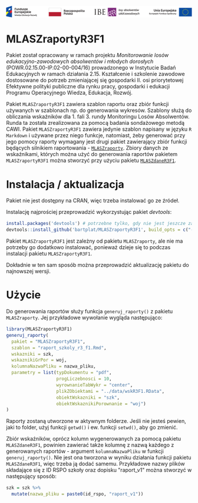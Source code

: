 ![KL+RP+IBE+EFS](inst/Belka-Losy-absolwentow-Kolor-PL.png)

# MLASZraportyR3F1

Pakiet został opracowany w ramach projektu *Monitorowanie losów edukacyjno-zawodowych absolwentów i młodych dorosłych* (POWR.02.15.00-IP.02-00-004/16) prowadzonego w Instytucie Badań Edukacyjnych w ramach działania 2.15. Kształcenie i szkolenie zawodowe dostosowane do potrzeb zmieniającej się gospodarki II. osi priorytetowej Efektywne polityki publiczne dla rynku pracy, gospodarki i edukacji Programu Operacyjnego Wiedza, Edukacja, Rozwój.

Pakiet `MLASZraportyR3F1` zawiera szablon raportu oraz zbiór funkcji używanych w szablonach np. do generowania wykresów. Szablony służą do obliczania wskaźników dla 1. fali 3. rundy Monitoringu Losów Absolwentów. Runda ta została zrealizowana za pomocą badania sondażowego metodą CAWI. Pakiet `MLASZraportyR3F1` zawiera jedynie szablon napisany w języku `R Markdown` i używane przez niego funkcje, natomiast, żeby generować przy jego pomocy raporty wymagany jest drugi pakiet zawierający zbiór funkcji będących silnikiem raportowania - [`MLASZraporty`](https://github.com/bartplat/MLASZraporty). Zbiory danych ze wskaźnikami, których można użyć do generowania raportów pakietem `MLASZraportyR3F1` można stworzyć przy użyciu pakietu [`MLASZdaneR3F1`](https://github.com/bartplat/MLASZdaneR3F1).

# Instalacja / aktualizacja

Pakiet nie jest dostępny na CRAN, więc trzeba instalować go ze źródeł.

Instalację najprościej przeprowadzić wykorzystując pakiet *devtools*:

```r
install.packages('devtools') # potrzebne tylko, gdy nie jest jeszcze zainstalowany
devtools::install_github('bartplat/MLASZraportyR3F1', build_opts = c("--no-resave-data"))
```
Pakiet `MLASZraportyR3F1` jest zależny od pakietu `MLASZraporty`, ale nie ma potrzeby go dodatkowo instalować, ponieważ dzieje się to podczas instalacji pakietu `MLASZraportyR3F1`.

Dokładnie w ten sam sposób można przeprowadzić aktualizację pakietu do najnowszej wersji.

# Użycie

Do generowania raportów służy funkcja `generuj_raporty()` z pakietu `MLASZraporty`. Jej przykładowe wywołanie wygląda następująco:

```r
library(MLASZraportyR3F1)
generuj_raporty(
  pakiet = "MLASZraportyR3F1",
  szablon = "raport_szkoly_r3_f1.Rmd",
  wskazniki = szk,
  wskaznikiGrPor = woj,
  kolumnaNazwaPliku = nazwa_pliku,
  parametry = list(typDokumentu = "pdf",
                   progLiczebnosci = 10,
                   wyrownanieTabWykr = "center",
                   plikZObiektami = "../data/wskR3F1.RData",
                   obiektWskazniki = "szk",
                   obiektWskaznikiPorownanie = "woj")
)
```

Raporty zostaną utworzone w aktywnym folderze. Jeśli nie jesteś pewien, jaki to folder, użyj funkcji `getwd()` i ew. funkcji `setwd()`, aby go zmienić.

Zbiór wskaźników, oprócz kolumn wygenerowanych za pomocą pakietu `MLASZdaneR3F1`, powinien zawierać także kolumnę z nazwą każdego z generowanych raportów - argument `kolumnaNazwaPliku` w funkcji `generuj_raporty()`. Nie jest ona tworzona w wyniku działania funkcji pakietu `MLASZdaneR3F1`, więc trzeba ją dodać samemu. Przykładowe nazwy plików składające się z ID RSPO szkoły oraz dopisku "raport_v1" można stworzyć w następujący sposób:

```r
szk = szk %>% 
  mutate(nazwa_pliku = paste0(id_rspo, "raport_v1"))
```
